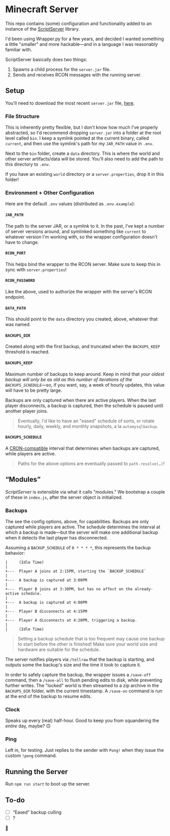 # Minecraft Server

This repo contains (some) configuration and functionality added to an instance of the [ScriptServer](https://github.com/garrettjoecox/scriptserver) library.

I'd been using Wrapper.py for a few years, and decided I wanted something a little "smaller" and more hackable—and in a language I was reasonably familiar with.

ScriptServer basically does two things:

1. Spawns a child process for the `server.jar` file.
2. Sends and receives RCON messages with the running server.

## Setup

You'll need to download the most recent `server.jar` file, [here](https://www.minecraft.net/en-us/download/server/).

### File Structure

This is inherently pretty flexible, but I don't know how much I've properly abstracted, so I'd recommend dropping `server.jar` into a folder at the root level called `bin`. I keep a symlink pointed at the current binary, called `current`, and then use the symlink's path for my `JAR_PATH` value in `.env`.

Next to the `bin` folder, create a `data` directory. This is where the world and other server artifacts/data will be stored. You'll also need to add the path to this directory to `.env`.

If you have an existing `world` directory or a `server.properties`, drop it in this folder!

### Environment + Other Configuration

Here are the default `.env` values (distributed as `.env.example`):

#### `JAR_PATH`

The path to the server JAR, or a *symlink* to it. In the past, I've kept a number of server versions around, and symlinked something like `current` to whatever version I'm working with, so the wrapper configuration doesn't have to change.

#### `RCON_PORT`

This helps bind the wrapper to the RCON server. Make sure to keep this in sync with `server.properties`!

#### `RCON_PASSWORD`

Like the above, used to authorize the wrapper with the server's RCON endpoint.

#### `DATA_PATH`
This should point to the `data` directory you created, above, whatever that was named.

#### `BACKUPS_DIR`

Created along with the first backup, and truncated when the `BACKUPS_KEEP` threshold is reached.

#### `BACKUPS_KEEP`

Maximum number of backups to keep around. Keep in mind that _your oldest backup will only be as old as this number of iterations of the `BACKUPS_SCHEDULE`_—so, if you want, say, a week of hourly updates, this value will have to be pretty large.

Backups are only captured when there are active players. When the last player disconnects, a backup is captured, then the schedule is paused until another player joins.

> Eventually, I'd like to have an "eased" schedule of sorts, or rotate hourly, daily, weekly, and monthly snapshots, a la `automysqlbackup`.

#### `BACKUPS_SCHEDULE`

A [CRON-compatible](https://crontab.guru/) interval that determines when backups are captured, while players are active.

> Paths for the above options are eventually passed to `path.resolve(…)`!

## “Modules”

_ScriptServer_ is extensible via what it calls "modules." We bootstrap a couple of these in `index.js`, after the server object is initialized.

### Backups

The see the config options, above, for capabilities. Backups are only captured while players are active. The schedule determines the interval at which a backup is made—but the server will make one additional backup when it detects the last player has disconnected.

Assuming a `BACKUP_SCHEDULE` of `0 * * * *`, this represents the backup behavior:

```
|     (Idle Time)
|
+---  Player A joins at 2:15PM, starting the `BACKUP_SCHEDULE`
|
+---  A backup is captured at 3:00PM
|
+---  Player B joins at 3:30PM, but has no affect on the already-active schedule.
|
+---  A backup is captured at 4:00PM
|
+---  Player B disconnects at 4:15PM
|
+---  Player A disconnects at 4:20PM, triggering a backup.
|
|     (Idle Time)
```

> Setting a backup schedule that is too frequent may cause one backup to start before the other is finished! Make sure your world size and hardware are suitable for the schedule.

The server notifies players via `/tellraw` that the backup is starting, and outputs some the backup's size and the time it took to capture it.

In order to safely capture the backup, the wrapper issues a `/save-off` command, then a `/save-all` to flush pending edits to disk, while preventing further writes. The "locked" world is then streamed to a zip archive in the `BACKUPS_DIR` folder, with the current timestamp. A `/save-on` command is run at the end of the backup to resume edits.

### Clock

Speaks up every (real) half-hour. Good to keep you from squandering the _entire_ day, maybe? 🙃

### Ping

Left in, for testing. Just replies to the sender with `Pong!` when they issue the custom `!pong` command.

## Running the Server

Run `npm run start` to boot up the server.

## To-do

- [ ] “Eased” backup culling
- [ ] ?

🌳
